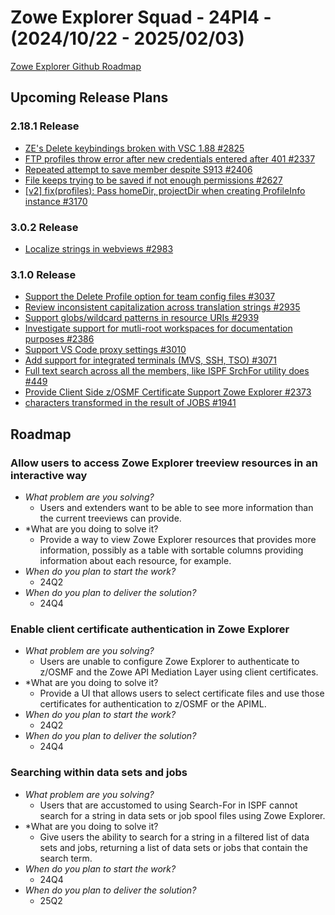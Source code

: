 # Zowe Explorer Squad - 24PI4 - (2024/10/22 - 2025/02/03)

[Zowe Explorer Github Roadmap](https://github.com/orgs/zowe/projects/15/views/9)

## Upcoming Release Plans 

### 2.18.1 Release

- [ZE's Delete keybindings broken with VSC 1.88 #2825](https://github.com/zowe/zowe-explorer-vscode/issues/2825)
- [FTP profiles throw error after new credentials entered after 401 #2337](https://github.com/zowe/zowe-explorer-vscode/issues/2337)
- [Repeated attempt to save member despite S913 #2406](https://github.com/zowe/zowe-explorer-vscode/issues/2406)
- [File keeps trying to be saved if not enough permissions #2627](https://github.com/zowe/zowe-explorer-vscode/issues/2627)
- [[v2] fix(profiles): Pass homeDir, projectDir when creating ProfileInfo instance #3170](https://github.com/zowe/zowe-explorer-vscode/pull/3170)

### 3.0.2 Release

- [Localize strings in webviews #2983](https://github.com/zowe/zowe-explorer-vscode/issues/2983)

### 3.1.0 Release

- [Support the Delete Profile option for team config files #3037](https://github.com/zowe/zowe-explorer-vscode/issues/3037)
- [Review inconsistent capitalization across translation strings #2935](https://github.com/zowe/zowe-explorer-vscode/issues/2935)
- [Support globs/wildcard patterns in resource URIs #2939](https://github.com/zowe/zowe-explorer-vscode/issues/2939)
- [Investigate support for mutli-root workspaces for documentation purposes #2386](https://github.com/zowe/zowe-explorer-vscode/issues/2386)
- [Support VS Code proxy settings #3010](https://github.com/zowe/zowe-explorer-vscode/issues/3010)
- [Add support for integrated terminals (MVS, SSH, TSO) #3071](https://github.com/zowe/zowe-explorer-vscode/issues/3071)
- [Full text search across all the members, like ISPF SrchFor utility does #449](https://github.com/zowe/zowe-explorer-vscode/issues/449)
- [Provide Client Side z/OSMF Certificate Support Zowe Explorer #2373](https://github.com/zowe/zowe-explorer-vscode/issues/2373)
- [characters transformed in the result of JOBS #1941](https://github.com/zowe/zowe-explorer-vscode/issues/1941)



## Roadmap
 
### Allow users to access Zowe Explorer treeview resources in an interactive way

- *What problem are you solving?*
  - Users and extenders want to be able to see more information than the current treeviews can provide.
- *What are you doing to solve it?
  - Provide a way to view Zowe Explorer resources that provides more information, possibly as a table with sortable columns providing information about each resource, for example.
- *When do you plan to start the work?*
  - 24Q2
- *When do you plan to deliver the solution?*
  - 24Q4

### Enable client certificate authentication in Zowe Explorer

- *What problem are you solving?*
  - Users are unable to configure Zowe Explorer to authenticate to z/OSMF and the Zowe API Mediation Layer using client certificates.
- *What are you doing to solve it?
  - Provide a UI that allows users to select certificate files and use those certificates for authentication to z/OSMF or the APIML.
- *When do you plan to start the work?*
  - 24Q2
- *When do you plan to deliver the solution?*
  - 24Q4

### Searching within data sets and jobs

- *What problem are you solving?*
  - Users that are accustomed to using Search-For in ISPF cannot search for a string in data sets or job spool files using Zowe Explorer.
- *What are you doing to solve it?
  - Give users the ability to search for a string in a filtered list of data sets and jobs, returning a list of data sets or jobs that contain the search term.
- *When do you plan to start the work?*
  - 24Q4
- *When do you plan to deliver the solution?*
  - 25Q2
